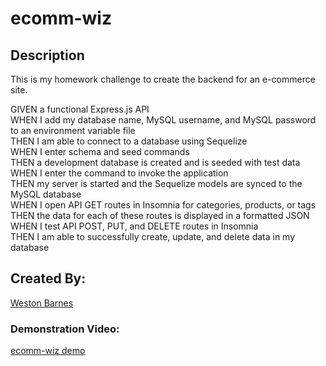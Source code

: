 # ecomm-wiz

## Description
This is my homework challenge to create the backend for an e-commerce site.

GIVEN a functional Express.js API  
WHEN I add my database name, MySQL username, and MySQL password to an environment variable file  
THEN I am able to connect to a database using Sequelize  
WHEN I enter schema and seed commands  
THEN a development database is created and is seeded with test data  
WHEN I enter the command to invoke the application  
THEN my server is started and the Sequelize models are synced to the MySQL database  
WHEN I open API GET routes in Insomnia for categories, products, or tags  
THEN the data for each of these routes is displayed in a formatted JSON  
WHEN I test API POST, PUT, and DELETE routes in Insomnia  
THEN I am able to successfully create, update, and delete data in my database  

## Created By:
[Weston Barnes](https://github.com/bkwes)

### Demonstration Video: 
[ecomm-wiz demo](https://drive.google.com/file/d/1sGbkfCYzvUrF8VaEIUUUUw_bI0MIPwPp/view)
